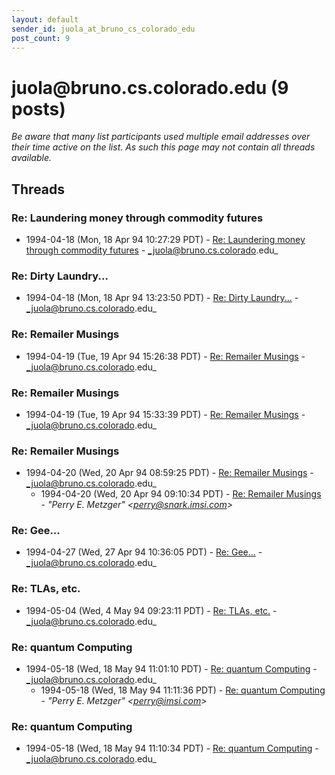 ```yaml
---
layout: default
sender_id: juola_at_bruno_cs_colorado_edu
post_count: 9
---
```


# juola<span>@</span>bruno.cs.colorado.edu (9 posts)

_Be aware that many list participants used multiple email addresses over their time active on the list. As such this page may not contain all threads available._

## Threads

### Re: Laundering money through commodity futures
+ 1994-04-18 (Mon, 18 Apr 94 10:27:29 PDT) - [Re: Laundering money through commodity futures](/archive/1994/04/c304eb93f594b1abc8a5d5a36bea8043ca8aa00c2f85824266e89f4aeaed33fb) - _juola@bruno.cs.colorado.edu_

### Re: Dirty Laundry...
+ 1994-04-18 (Mon, 18 Apr 94 13:23:50 PDT) - [Re: Dirty Laundry...](/archive/1994/04/300237fc6c1ce287d8a6333874891534dc863584fd001f3fa0d8d593701ada04) - _juola@bruno.cs.colorado.edu_

### Re: Remailer Musings
+ 1994-04-19 (Tue, 19 Apr 94 15:26:38 PDT) - [Re: Remailer Musings](/archive/1994/04/71a676d3c50264d7066c3f6288fc1ed7e22d2d6e8d7c3909eae722783918911b) - _juola@bruno.cs.colorado.edu_

### Re: Remailer Musings
+ 1994-04-19 (Tue, 19 Apr 94 15:33:39 PDT) - [Re: Remailer Musings](/archive/1994/04/1b3ab90d8a9cc266bbb32cfacc687836f3c8a3c5d894ef605fbea889165dca07) - _juola@bruno.cs.colorado.edu_

### Re: Remailer Musings
+ 1994-04-20 (Wed, 20 Apr 94 08:59:25 PDT) - [Re: Remailer Musings](/archive/1994/04/61d52754efef24f2abd18839e147f8ec6dd94c432b6ed4e67aae20bb601a6e12) - _juola@bruno.cs.colorado.edu_
  + 1994-04-20 (Wed, 20 Apr 94 09:10:34 PDT) - [Re: Remailer Musings](/archive/1994/04/02df7ddf2dd749e3944d29155d3db70b712c76ea7d01d8d799f7b5d2e28c3aca) - _"Perry E. Metzger" \<perry@snark.imsi.com\>_

### Re: Gee...
+ 1994-04-27 (Wed, 27 Apr 94 10:36:05 PDT) - [Re: Gee...](/archive/1994/04/3cab72a38e8c74c45086b3595c4538f2b8440b17e6c5395ee15c537e56e09e89) - _juola@bruno.cs.colorado.edu_

### Re: TLAs, etc.
+ 1994-05-04 (Wed, 4 May 94 09:23:11 PDT) - [Re: TLAs, etc.](/archive/1994/05/298aca80ec0ffc31915f739ff3ec19acfe7e61c05fc7539a6ec74f2abaa72f4e) - _juola@bruno.cs.colorado.edu_

### Re: quantum Computing
+ 1994-05-18 (Wed, 18 May 94 11:01:10 PDT) - [Re: quantum Computing](/archive/1994/05/e2c13d2a366e5d42f27c4b3e60d2a9e9d467b6b0341ce67796d4d7e334dc59fe) - _juola@bruno.cs.colorado.edu_
  + 1994-05-18 (Wed, 18 May 94 11:11:36 PDT) - [Re: quantum Computing](/archive/1994/05/e49fd64a054d5314754273ca739178377ff5b2b2a6f6fddf18f3d1a199982194) - _"Perry E. Metzger" \<perry@imsi.com\>_

### Re: quantum Computing
+ 1994-05-18 (Wed, 18 May 94 11:10:34 PDT) - [Re: quantum Computing](/archive/1994/05/39cc61ba3b9fcbd493e4de36a2f55675097502f051a05246316d23e6620c43ed) - _juola@bruno.cs.colorado.edu_

